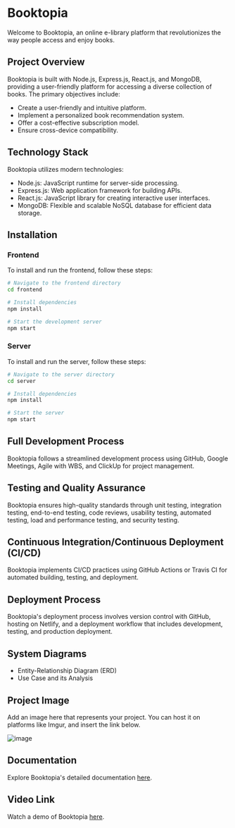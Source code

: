 
# Booktopia

Welcome to Booktopia, an online e-library platform that revolutionizes the way people access and enjoy books.

## Project Overview

Booktopia is built with Node.js, Express.js, React.js, and MongoDB, providing a user-friendly platform for accessing a diverse collection of books. The primary objectives include:

- Create a user-friendly and intuitive platform.
- Implement a personalized book recommendation system.
- Offer a cost-effective subscription model.
- Ensure cross-device compatibility.

## Technology Stack

Booktopia utilizes modern technologies:

- Node.js: JavaScript runtime for server-side processing.
- Express.js: Web application framework for building APIs.
- React.js: JavaScript library for creating interactive user interfaces.
- MongoDB: Flexible and scalable NoSQL database for efficient data storage.

## Installation

### Frontend

To install and run the frontend, follow these steps:

```bash
# Navigate to the frontend directory
cd frontend

# Install dependencies
npm install

# Start the development server
npm start
```

### Server

To install and run the server, follow these steps:

```bash
# Navigate to the server directory
cd server

# Install dependencies
npm install

# Start the server
npm start
```

## Full Development Process

Booktopia follows a streamlined development process using GitHub, Google Meetings, Agile with WBS, and ClickUp for project management.

## Testing and Quality Assurance

Booktopia ensures high-quality standards through unit testing, integration testing, end-to-end testing, code reviews, usability testing, automated testing, load and performance testing, and security testing.

## Continuous Integration/Continuous Deployment (CI/CD)

Booktopia implements CI/CD practices using GitHub Actions or Travis CI for automated building, testing, and deployment.

## Deployment Process

Booktopia's deployment process involves version control with GitHub, hosting on Netlify, and a deployment workflow that includes development, testing, and production deployment.

## System Diagrams

- Entity-Relationship Diagram (ERD)
- Use Case and its Analysis

## Project Image
 
Add an image here that represents your project. You can host it on platforms like Imgur, and insert the link below.

![image](https://github.com/Hel4l/SWE-Project/assets/110468386/9e21e79a-7334-4f80-a89c-2f7088858793)


## Documentation

Explore Booktopia's detailed documentation [here](https://docs.google.com/document/d/1dikv3yIjdvd6FzbYkueJNMaqy_HzFGogKscOXaoujOQ/edit).

## Video Link

Watch a demo of Booktopia [here](https://www.linkedin.com/posts/hazemhelal_we-are-excited-to-share-our-swe-project-activity-7146831834226626560-2RHq?utm_source=share&utm_medium=member_desktop).

